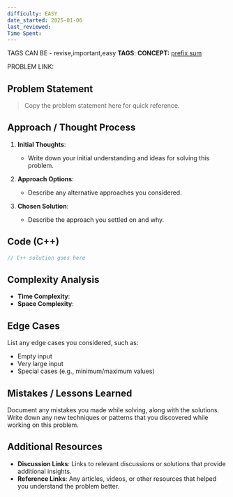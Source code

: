 ```yaml
---
difficulty: EASY
date_started: 2025-01-06
last_reviewed: 
Time Spent: 
---
```

TAGS CAN BE - revise,important,easy
**TAGS**:
**CONCEPT:** [prefix sum](../DSA/DATA%20STRUCTURES%20&%20ALGORITHMS/Topics/PREFIX%20SUM/prefix%20sum.md)

PROBLEM LINK:
## Problem Statement
> Copy the problem statement here for quick reference.

## Approach / Thought Process
1. **Initial Thoughts**: 
   - Write down your initial understanding and ideas for solving this problem.

2. **Approach Options**:
   - Describe any alternative approaches you considered.

3. **Chosen Solution**:
   - Describe the approach you settled on and why.

## Code (C++)
```cpp
// C++ solution goes here
```

## Complexity Analysis
- **Time Complexity**: 
- **Space Complexity**: 

## Edge Cases
List any edge cases you considered, such as:
- Empty input
- Very large input
- Special cases (e.g., minimum/maximum values)

## Mistakes / Lessons Learned
Document any mistakes you made while solving, along with the solutions.
Write down any new techniques or patterns that you discovered while working on this problem.

## Additional Resources
- **Discussion Links**: Links to relevant discussions or solutions that provide additional insights.
- **Reference Links**: Any articles, videos, or other resources that helped you understand the problem better.